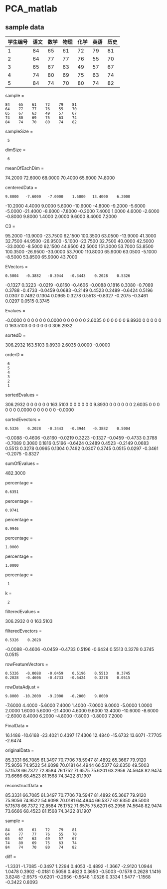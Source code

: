 # PCA_matlab

## sample data
| 学生编号 | 语文 | 数学| 物理 | 化学 | 英语 | 历史 |
| --- | --- | --- | --- | --- | --- | --- |
| 1	| 84 | 65 | 61 | 72 | 79 | 81 |
| 2	| 64 | 77 | 77 | 76 | 55 | 70 |
| 3	| 65 | 67 | 63 | 49 | 57 | 67 |
| 4	| 74 | 80 | 69 | 75 | 63 | 74 |
| 5	| 84 | 74 | 70 | 80 | 74 | 82 |

sample =

    84    65    61    72    79    81
    64    77    77    76    55    70
    65    67    63    49    57    67
    74    80    69    75    63    74
    84    74    70    80    74    82


sampleSize =

     5


dimSize =

     6


meanOfEachDim =

   74.2000   72.6000   68.0000   70.4000   65.6000   74.8000


centeredData =

    9.8000   -7.6000   -7.0000    1.6000   13.4000    6.2000
  -10.2000    4.4000    9.0000    5.6000  -10.6000   -4.8000
   -9.2000   -5.6000   -5.0000  -21.4000   -8.6000   -7.8000
   -0.2000    7.4000    1.0000    4.6000   -2.6000   -0.8000
    9.8000    1.4000    2.0000    9.6000    8.4000    7.2000


C3 =

   95.2000  -13.9000  -23.7500   62.1500  100.3500   63.0500
  -13.9000   41.3000   32.7500   44.9500  -26.9500   -5.1000
  -23.7500   32.7500   40.0000   42.5000  -33.0000   -8.5000
   62.1500   44.9500   42.5000  151.3000   53.7000   53.8500
  100.3500  -26.9500  -33.0000   53.7000  110.8000   65.9000
   63.0500   -5.1000   -8.5000   53.8500   65.9000   43.7000


EVectors =

    0.5004   -0.3882   -0.3944   -0.3443    0.2028    0.5326
   -0.1327    0.3223   -0.0219   -0.8160   -0.4606   -0.0088
    0.1816    0.3080   -0.7089    0.3788   -0.4733   -0.0459
    0.0683   -0.2149    0.4523    0.2489   -0.6424    0.5196
    0.0307    0.7492    0.1304    0.0965    0.3278    0.5513
   -0.8327   -0.2075   -0.3461    0.0297    0.0515    0.3745


Evalues =

   -0.0000         0         0         0         0         0
         0    0.0000         0         0         0         0
         0         0    2.6035         0         0         0
         0         0         0    9.8930         0         0
         0         0         0         0  163.5103         0
         0         0         0         0         0  306.2932


sortedD =

  306.2932
  163.5103
    9.8930
    2.6035
    0.0000
   -0.0000


orderD =

     6
     5
     4
     3
     2
     1


sortedEvalues =

  306.2932         0         0         0         0         0
         0  163.5103         0         0         0         0
         0         0    9.8930         0         0         0
         0         0         0    2.6035         0         0
         0         0         0         0    0.0000         0
         0         0         0         0         0   -0.0000


sortedEvectors =

    0.5326    0.2028   -0.3443   -0.3944   -0.3882    0.5004
   -0.0088   -0.4606   -0.8160   -0.0219    0.3223   -0.1327
   -0.0459   -0.4733    0.3788   -0.7089    0.3080    0.1816
    0.5196   -0.6424    0.2489    0.4523   -0.2149    0.0683
    0.5513    0.3278    0.0965    0.1304    0.7492    0.0307
    0.3745    0.0515    0.0297   -0.3461   -0.2075   -0.8327


sumOfEvalues =

  482.3000


percentage =

    0.6351


percentage =

    0.9741


percentage =

    0.9946


percentage =

    1.0000


percentage =

    1.0000


percentage =

     1


k =

     2


filteredEvalues =

  306.2932         0
         0  163.5103


filteredEvectors =

    0.5326    0.2028
   -0.0088   -0.4606
   -0.0459   -0.4733
    0.5196   -0.6424
    0.5513    0.3278
    0.3745    0.0515


rowFeatureVectors =

    0.5326   -0.0088   -0.0459    0.5196    0.5513    0.3745
    0.2028   -0.4606   -0.4733   -0.6424    0.3278    0.0515


rowDataAdjust =

    9.8000  -10.2000   -9.2000   -0.2000    9.8000
   -7.6000    4.4000   -5.6000    7.4000    1.4000
   -7.0000    9.0000   -5.0000    1.0000    2.0000
    1.6000    5.6000  -21.4000    4.6000    9.6000
   13.4000  -10.6000   -8.6000   -2.6000    8.4000
    6.2000   -4.8000   -7.8000   -0.8000    7.2000


FinalData =

   16.1486  -10.6168  -23.4021    0.4397   17.4306
   12.4840  -15.6732   13.6071   -7.7705   -2.6474


originalData =

   85.3331   66.7085   61.3497   70.7706   78.5947   81.4892
   65.3667   79.9120   75.9056   74.9522   54.6098   70.0181
   64.4944   66.5377   62.6350   49.5003   57.1578   66.7372
   72.8584   76.1752   71.6575   75.6201   63.2956   74.5648
   82.9474   73.6666   68.4523   81.1568   74.3422   81.1907


reconstructData =

   85.3331   66.7085   61.3497   70.7706   78.5947   81.4892
   65.3667   79.9120   75.9056   74.9522   54.6098   70.0181
   64.4944   66.5377   62.6350   49.5003   57.1578   66.7372
   72.8584   76.1752   71.6575   75.6201   63.2956   74.5648
   82.9474   73.6666   68.4523   81.1568   74.3422   81.1907


sample =

    84    65    61    72    79    81
    64    77    77    76    55    70
    65    67    63    49    57    67
    74    80    69    75    63    74
    84    74    70    80    74    82


diff =

   -1.3331   -1.7085   -0.3497    1.2294    0.4053   -0.4892
   -1.3667   -2.9120    1.0944    1.0478    0.3902   -0.0181
    0.5056    0.4623    0.3650   -0.5003   -0.1578    0.2628
    1.1416    3.8248   -2.6575   -0.6201   -0.2956   -0.5648
    1.0526    0.3334    1.5477   -1.1568   -0.3422    0.8093
